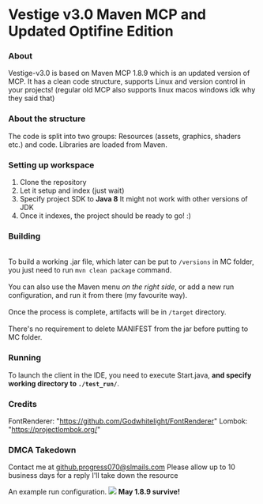# Vestige v3.0 Maven MCP and Updated Optifine Edition

### About
Vestige-v3.0 is based on Maven MCP 1.8.9 which is an updated version of MCP. It has a clean code structure, supports Linux and version control in your projects! (regular old MCP also supports linux macos windows idk why they said that) 

### About the structure
The code is split into two groups: Resources (assets, graphics, shaders etc.) and code.
Libraries are loaded from Maven.

### Setting up workspace
1. Clone the repository
2. Let it setup and index (just wait)
4. Specify project SDK to **Java 8** It might not work with other versions of JDK
5. Once it indexes, the project should be ready to go! :)

### Building
<br>To build a working .jar file, which later can be put to `/versions` in MC folder, you just need to run `mvn clean package` command.<br>
<br>You can also use the Maven menu *on the right side*, or add a new run configuration, and run it from there (my favourite way).<br>
<br>Once the process is complete, artifacts will be in `/target` directory.<br>
<br>There's no requirement to delete MANIFEST from the jar before putting to MC folder.<br>

### Running
To launch the client in the IDE, you need to execute Start.java, **and specify working directory to `./test_run/`**.

### Credits
FontRenderer: "https://github.com/Godwhitelight/FontRenderer"
Lombok: "https://projectlombok.org/"

### DMCA Takedown
Contact me at github.progress070@slmails.com
Please allow up to 10 business days for a reply
I'll take down the resource

An example run configuration.
<img src="https://developers.marcloud.net/i/launchConfig.png"/>
**May 1.8.9 survive!**
